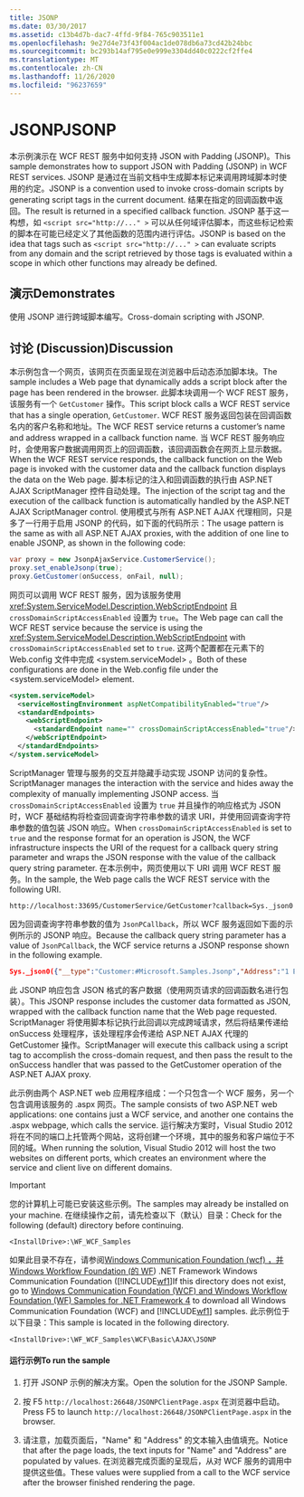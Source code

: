 ```yaml
---
title: JSONP
ms.date: 03/30/2017
ms.assetid: c13b4d7b-dac7-4ffd-9f84-765c903511e1
ms.openlocfilehash: 9e27d4e73f43f004ac1de078db6a73cd42b24bbc
ms.sourcegitcommit: bc293b14af795e0e999e3304dd40c0222cf2ffe4
ms.translationtype: MT
ms.contentlocale: zh-CN
ms.lasthandoff: 11/26/2020
ms.locfileid: "96237659"
---
```

# <a name="jsonp"></a><span data-ttu-id="25831-102">JSONP</span><span class="sxs-lookup"><span data-stu-id="25831-102">JSONP</span></span>

<span data-ttu-id="25831-103">本示例演示在 WCF REST 服务中如何支持 JSON with Padding (JSONP)。</span><span class="sxs-lookup"><span data-stu-id="25831-103">This sample demonstrates how to support JSON with Padding (JSONP) in WCF REST services.</span></span> <span data-ttu-id="25831-104">JSONP 是通过在当前文档中生成脚本标记来调用跨域脚本时使用的约定。</span><span class="sxs-lookup"><span data-stu-id="25831-104">JSONP is a convention used to invoke cross-domain scripts by generating script tags in the current document.</span></span> <span data-ttu-id="25831-105">结果在指定的回调函数中返回。</span><span class="sxs-lookup"><span data-stu-id="25831-105">The result is returned in a specified callback function.</span></span> <span data-ttu-id="25831-106">JSONP 基于这一构想，如 `<script src="http://..." >` 可以从任何域评估脚本，而这些标记检索的脚本在可能已经定义了其他函数的范围内进行评估。</span><span class="sxs-lookup"><span data-stu-id="25831-106">JSONP is based on the idea that tags such as `<script src="http://..." >` can evaluate scripts from any domain and the script retrieved by those tags is evaluated within a scope in which other functions may already be defined.</span></span>

## <a name="demonstrates"></a><span data-ttu-id="25831-107">演示</span><span class="sxs-lookup"><span data-stu-id="25831-107">Demonstrates</span></span>

 <span data-ttu-id="25831-108">使用 JSONP 进行跨域脚本编写。</span><span class="sxs-lookup"><span data-stu-id="25831-108">Cross-domain scripting with JSONP.</span></span>

## <a name="discussion"></a><span data-ttu-id="25831-109">讨论 (Discussion)</span><span class="sxs-lookup"><span data-stu-id="25831-109">Discussion</span></span>

 <span data-ttu-id="25831-110">本示例包含一个网页，该网页在页面呈现在浏览器中后动态添加脚本块。</span><span class="sxs-lookup"><span data-stu-id="25831-110">The sample includes a Web page that dynamically adds a script block after the page has been rendered in the browser.</span></span> <span data-ttu-id="25831-111">此脚本块调用一个 WCF REST 服务，该服务有一个 `GetCustomer` 操作。</span><span class="sxs-lookup"><span data-stu-id="25831-111">This script block calls a WCF REST service that has a single operation, `GetCustomer`.</span></span> <span data-ttu-id="25831-112">WCF REST 服务返回包装在回调函数名内的客户名称和地址。</span><span class="sxs-lookup"><span data-stu-id="25831-112">The WCF REST service returns a customer’s name and address wrapped in a callback function name.</span></span> <span data-ttu-id="25831-113">当 WCF REST 服务响应时，会使用客户数据调用网页上的回调函数，该回调函数会在网页上显示数据。</span><span class="sxs-lookup"><span data-stu-id="25831-113">When the WCF REST service responds, the callback function on the Web page is invoked with the customer data and the callback function displays the data on the Web page.</span></span> <span data-ttu-id="25831-114">脚本标记的注入和回调函数的执行由 ASP.NET AJAX ScriptManager 控件自动处理。</span><span class="sxs-lookup"><span data-stu-id="25831-114">The injection of the script tag and the execution of the callback function is automatically handled by the ASP.NET AJAX ScriptManager control.</span></span> <span data-ttu-id="25831-115">使用模式与所有 ASP.NET AJAX 代理相同，只是多了一行用于启用 JSONP 的代码，如下面的代码所示：</span><span class="sxs-lookup"><span data-stu-id="25831-115">The usage pattern is the same as with all ASP.NET AJAX proxies, with the addition of one line to enable JSONP, as shown in the following code:</span></span>

```csharp
var proxy = new JsonpAjaxService.CustomerService();
proxy.set_enableJsonp(true);
proxy.GetCustomer(onSuccess, onFail, null);
```

 <span data-ttu-id="25831-116">网页可以调用 WCF REST 服务，因为该服务使用 <xref:System.ServiceModel.Description.WebScriptEndpoint> 且 `crossDomainScriptAccessEnabled` 设置为 `true`。</span><span class="sxs-lookup"><span data-stu-id="25831-116">The Web page can call the WCF REST service because the service is using the <xref:System.ServiceModel.Description.WebScriptEndpoint> with `crossDomainScriptAccessEnabled` set to `true`.</span></span> <span data-ttu-id="25831-117">这两个配置都在元素下的 Web.config 文件中完成 \<system.serviceModel> 。</span><span class="sxs-lookup"><span data-stu-id="25831-117">Both of these configurations are done in the Web.config file under the \<system.serviceModel> element.</span></span>

```xml
<system.serviceModel>
  <serviceHostingEnvironment aspNetCompatibilityEnabled="true"/>
  <standardEndpoints>
    <webScriptEndpoint>
      <standardEndpoint name="" crossDomainScriptAccessEnabled="true"/>
    </webScriptEndpoint>
  </standardEndpoints>
</system.serviceModel>
```

 <span data-ttu-id="25831-118">ScriptManager 管理与服务的交互并隐藏手动实现 JSONP 访问的复杂性。</span><span class="sxs-lookup"><span data-stu-id="25831-118">ScriptManager manages the interaction with the service and hides away the complexity of manually implementing JSONP access.</span></span> <span data-ttu-id="25831-119">当 `crossDomainScriptAccessEnabled` 设置为 `true` 并且操作的响应格式为 JSON 时，WCF 基础结构将检查回调查询字符串参数的请求 URI，并使用回调查询字符串参数的值包装 JSON 响应。</span><span class="sxs-lookup"><span data-stu-id="25831-119">When `crossDomainScriptAccessEnabled` is set to `true` and the response format for an operation is JSON, the WCF infrastructure inspects the URI of the request for a callback query string parameter and wraps the JSON response with the value of the callback query string parameter.</span></span> <span data-ttu-id="25831-120">在本示例中，网页使用以下 URI 调用 WCF REST 服务。</span><span class="sxs-lookup"><span data-stu-id="25831-120">In the sample, the Web page calls the WCF REST service with the following URI.</span></span>

```http
http://localhost:33695/CustomerService/GetCustomer?callback=Sys._json0
```

 <span data-ttu-id="25831-121">因为回调查询字符串参数的值为 `JsonPCallback`，所以 WCF 服务返回如下面的示例所示的 JSONP 响应。</span><span class="sxs-lookup"><span data-stu-id="25831-121">Because the callback query string parameter has a value of `JsonPCallback`, the WCF service returns a JSONP response shown in the following example.</span></span>

```json
Sys._json0({"__type":"Customer:#Microsoft.Samples.Jsonp","Address":"1 Example Way","Name":"Bob"});
```

 <span data-ttu-id="25831-122">此 JSONP 响应包含 JSON 格式的客户数据（使用网页请求的回调函数名进行包装）。</span><span class="sxs-lookup"><span data-stu-id="25831-122">This JSONP response includes the customer data formatted as JSON, wrapped with the callback function name that the Web page requested.</span></span> <span data-ttu-id="25831-123">ScriptManager 将使用脚本标记执行此回调以完成跨域请求，然后将结果传递给 onSuccess 处理程序，该处理程序会传递给 ASP.NET AJAX 代理的 GetCustomer 操作。</span><span class="sxs-lookup"><span data-stu-id="25831-123">ScriptManager will execute this callback using a script tag to accomplish the cross-domain request, and then pass the result to the onSuccess handler that was passed to the GetCustomer operation of the ASP.NET AJAX proxy.</span></span>

 <span data-ttu-id="25831-124">此示例由两个 ASP.NET web 应用程序组成：一个只包含一个 WCF 服务，另一个包含调用该服务的 .aspx 网页。</span><span class="sxs-lookup"><span data-stu-id="25831-124">The sample consists of two ASP.NET web applications: one contains just a WCF service, and another one contains the .aspx webpage, which calls the service.</span></span> <span data-ttu-id="25831-125">运行解决方案时，Visual Studio 2012 将在不同的端口上托管两个网站，这将创建一个环境，其中的服务和客户端位于不同的域。</span><span class="sxs-lookup"><span data-stu-id="25831-125">When running the solution, Visual Studio 2012 will host the two websites on different ports, which creates an environment where the service and client live on different domains.</span></span>

> [!IMPORTANT]
> <span data-ttu-id="25831-126">您的计算机上可能已安装这些示例。</span><span class="sxs-lookup"><span data-stu-id="25831-126">The samples may already be installed on your machine.</span></span> <span data-ttu-id="25831-127">在继续操作之前，请先检查以下（默认）目录：</span><span class="sxs-lookup"><span data-stu-id="25831-127">Check for the following (default) directory before continuing.</span></span>  
>
> `<InstallDrive>:\WF_WCF_Samples`  
>
> <span data-ttu-id="25831-128">如果此目录不存在，请参阅[Windows Communication Foundation (wcf) ，并 Windows Workflow Foundation (的 WF](https://www.microsoft.com/download/details.aspx?id=21459)) .NET Framework Windows Communication Foundation ([!INCLUDE[wf1](../../../../includes/wf1-md.md)]</span><span class="sxs-lookup"><span data-stu-id="25831-128">If this directory does not exist, go to [Windows Communication Foundation (WCF) and Windows Workflow Foundation (WF) Samples for .NET Framework 4](https://www.microsoft.com/download/details.aspx?id=21459) to download all Windows Communication Foundation (WCF) and [!INCLUDE[wf1](../../../../includes/wf1-md.md)] samples.</span></span> <span data-ttu-id="25831-129">此示例位于以下目录：</span><span class="sxs-lookup"><span data-stu-id="25831-129">This sample is located in the following directory.</span></span>  
>
> `<InstallDrive>:\WF_WCF_Samples\WCF\Basic\AJAX\JSONP`  
  
#### <a name="to-run-the-sample"></a><span data-ttu-id="25831-130">运行示例</span><span class="sxs-lookup"><span data-stu-id="25831-130">To run the sample</span></span>  
  
1. <span data-ttu-id="25831-131">打开 JSONP 示例的解决方案。</span><span class="sxs-lookup"><span data-stu-id="25831-131">Open the solution for the JSONP Sample.</span></span>  
  
2. <span data-ttu-id="25831-132">按 F5 `http://localhost:26648/JSONPClientPage.aspx` 在浏览器中启动。</span><span class="sxs-lookup"><span data-stu-id="25831-132">Press F5 to launch `http://localhost:26648/JSONPClientPage.aspx` in the browser.</span></span>  
  
3. <span data-ttu-id="25831-133">请注意，加载页面后，"Name" 和 "Address" 的文本输入由值填充。</span><span class="sxs-lookup"><span data-stu-id="25831-133">Notice that after the page loads, the text inputs for "Name" and "Address" are populated by values.</span></span>  <span data-ttu-id="25831-134">在浏览器完成页面的呈现后，从对 WCF 服务的调用中提供这些值。</span><span class="sxs-lookup"><span data-stu-id="25831-134">These values were supplied from a call to the WCF service after the browser finished rendering the page.</span></span>
